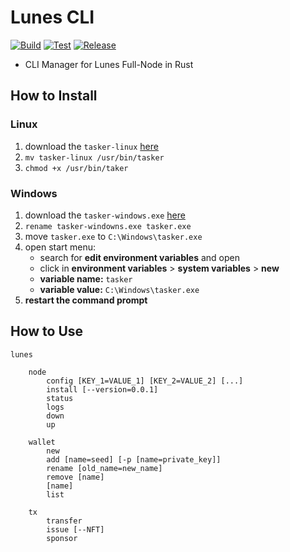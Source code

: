 # Lunes CLI

[![Build](https://github.com/lunes-platform/lunes-cli/actions/workflows/build.yml/badge.svg)](https://github.com/lunes-platform/lunes-cli/actions/workflows/build.yml)
[![Test](https://github.com/lunes-platform/lunes-cli/actions/workflows/test.yml/badge.svg?branch=main)](https://github.com/lunes-platform/lunes-cli/actions/workflows/test.yml)
[![Release](https://img.shields.io/github/v/release/lunes-platform/lunes-cli)](https://github.com/lunes-platform/lunes-cli/releases)

- CLI Manager for Lunes Full-Node in Rust

## How to Install

### Linux

1. download the `tasker-linux` [here](https://github.com/lunes-platform/lunes-cli/releases)
2. `mv tasker-linux /usr/bin/tasker`
3. `chmod +x /usr/bin/taker`

### Windows

1. download the `tasker-windows.exe` [here](https://github.com/lunes-platform/lunes-cli/releases)
2. `rename tasker-windowns.exe tasker.exe`
3. move `tasker.exe` to `C:\Windows\tasker.exe`
4. open start menu:
   - search for **edit environment variables** and open
   - click in **environment variables** > **system variables** > **new**
   - **variable name:** `tasker`
   - **variable value:** `C:\Windows\tasker.exe`
5. **restart the command prompt**

## How to Use

```
lunes

    node
        config [KEY_1=VALUE_1] [KEY_2=VALUE_2] [...]
        install [--version=0.0.1]
        status
        logs
        down
        up

    wallet
        new
        add [name=seed] [-p [name=private_key]]
        rename [old_name=new_name]
        remove [name]
        [name]
        list

    tx
        transfer
        issue [--NFT]
        sponsor
```
